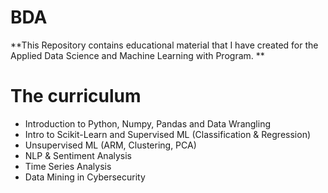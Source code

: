 # BDA
**This Repository contains educational material that I have created for the Applied Data Science and Machine Learning with Program. **

# The curriculum
* Introduction to Python, Numpy, Pandas and Data Wrangling
* Intro to Scikit-Learn and Supervised ML (Classification & Regression)
* Unsupervised ML (ARM, Clustering, PCA)
* NLP & Sentiment Analysis
* Time Series Analysis
* Data Mining in Cybersecurity

